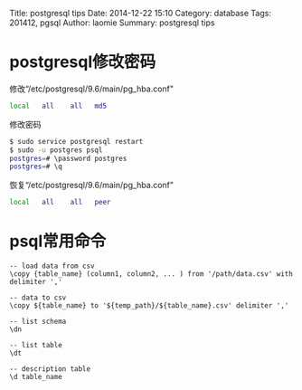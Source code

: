 Title: postgresql tips
Date: 2014-12-22 15:10
Category: database
Tags: 201412, pgsql 
Author: laomie
Summary: postgresql tips

postgresql修改密码
=======================================
修改“/etc/postgresql/9.6/main/pg_hba.conf"
```bash
local   all    all   md5
```

修改密码
```bash
$ sudo service postgresql restart
$ sudo -u postgres psql
postgres=# \password postgres
postgres=# \q
```

恢复“/etc/postgresql/9.6/main/pg_hba.conf"
```bash
local   all    all   peer
```

psql常用命令
===========================
```
-- load data from csv
\copy {table_name} (column1, column2, ... ) from '/path/data.csv' with delimiter ','

-- data to csv
\copy ${table_name} to '${temp_path}/${table_name}.csv' delimiter ','

-- list schema
\dn

-- list table
\dt

-- description table
\d table_name

```

